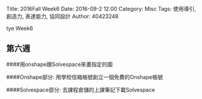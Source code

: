 Title: 2016Fall Week6
Date: 2016-09-2 12:00
Category: Misc
Tags: 使用導引, 創造力, 表達能力, 協同設計
Author: 40423248

tye Week6


## 第六週

####用onshape跟Solvespace來畫指定的圖

####Onshape部分:
用學校信箱帳號創立一個免費的Onshape帳號

####Solvespace部分:
去課程倉儲的上課筆記下載Solvespace

